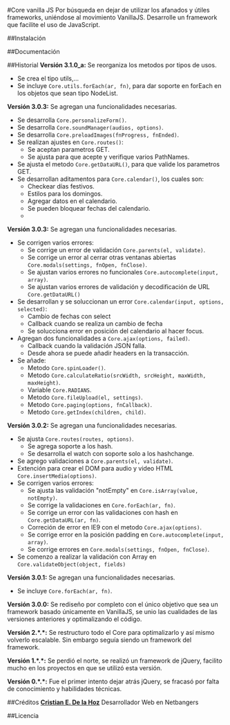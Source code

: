 #Core vanilla JS
Por búsqueda en dejar de utilizar los afanados y útiles frameworks, uniéndose al movimiento VanillaJS. Desarrolle un framework que facilite el uso de JavaScript.

##Instalación

##Documentación

##Historial
__Versión 3.1.0_a:__ Se reorganiza los metodos por tipos de usos.
-	Se crea el tipo utils,...
-	Se incluye `Core.utils.forEach(ar, fn)`, para dar soporte en forEach en los objetos que sean tipo NodeList.

__Versión 3.0.3:__ Se agregan una funcionalidades necesarias.
-	Se desarrolla `Core.personalizeForm()`.
-	Se desarrolla `Core.soundManager(audios, options)`.
-	Se desarrolla `Core.preloadImages(fnProgress, fnEnded)`.
-	Se realizan ajustes en `Core.routes()`:
	-	Se aceptan parametros GET.
	-	Se ajusta para que acepte y verifique varios PathNames.
-	Se ajusta el metodo `Core.getDataURL()`, para que valide los parametros GET.
-	Se desarrollan aditamentos para `Core.calendar()`, los cuales son:
	-	Checkear días festivos.
	-	Estilos para los domingos.
	-	Agregar datos en el calendario.
	-	Se pueden bloquear fechas del calendario.
	-	

__Versión 3.0.3:__ Se agregan una funcionalidades necesarias.
-	Se corrigen varios errores:
	-	Se corrige un error de validación `Core.parents(el, validate)`.
	-	Se corrige un error al cerrar otras ventanas abiertas `Core.modals(settings, fnOpen, fnClose)`.
	-	Se ajustan varios errores no funcionales `Core.autocomplete(input, array)`.
	-	Se ajustan varios errores de validación y decodificación de URL `Core.getDataURL()`
-	Se desarrollan y se soluccionan un error `Core.calendar(input, options, selected)`:
	-	Cambio de fechas con select
	-	Callback cuando se realiza un cambio de fecha
	-	Se solucciona error en posición del calendario al hacer focus.
-	Agregan dos funcionalidades a `Core.ajax(options, failed)`.
	-	Callback cuando la validación JSON falla.
	-	Desde ahora se puede añadir headers en la transacción.
-	Se añade:
	-	Metodo `Core.spinLoader()`.
	-	Metodo `Core.calculateRatio(srcWidth, srcHeight, maxWidth, maxHeight)`.
	-	Variable `Core.RADIANS`.
	-	Metodo `Core.fileUpload(el, settings)`.
	-	Metodo `Core.paging(options, fnCallback)`.
	-	Metodo `Core.getIndex(children, child)`.

__Versión 3.0.2:__ Se agregan una funcionalidades necesarias.
-	Se ajusta `Core.routes(routes, options)`.
	-	Se agrega soporte a los hash.
	-	Se desarrolla el watch con soporte solo a los hashchange.
-	Se agrego validaciones a `Core.parents(el, validate)`.
-	Extención para crear el DOM para audio y video HTML `Core.insertMedia(options)`.
-	Se corrigen varios errores:
	-	Se ajusta las validación "notEmpty" en `Core.isArray(value, notEmpty)`.
	-	Se corrige la validaciones en `Core.forEach(ar, fn)`.
	-	Se corrige un error con las validaciones con hash en `Core.getDataURL(ar, fn)`.
	-	Correción de error en IE9 con el metodo `Core.ajax(options)`.
	-	Se corrige error en la posición padding en `Core.autocomplete(input, array)`.
	-	Se corrige errores en `Core.modals(settings, fnOpen, fnClose)`.
-	Se comenzo a realizar la validación con Array en `Core.validateObject(object, fields)`

__Versión 3.0.1:__ Se agregan una funcionalidades necesarias.
-	Se incluye `Core.forEach(ar, fn)`.

__Versión 3.0.0:__ Se rediseño por completo con el único objetivo que sea un framework basado únicamente en VanillaJS, se unio las cualidades de las versiones anteriores y optimalizando el código.

__Versión 2.\*.\*:__ Se restructuro todo el Core para optimalizarlo y así mismo volverlo escalable. Sin embargo seguía siendo un framework del framework.

__Versión 1.\*.\*:__ Se perdió el norte, se realizó un framework de jQuery, facilito mucho en los proyectos en que se utilizó esta versión.

__Versión 0.\*.\*:__ Fue el primer intento dejar atrás jQuery, se fracasó por falta de conocimiento y habilidades técnicas.

##Créditos
__[Cristian E. De la Hoz](mailto:me@yocristian.com)__ Desarrollador Web en Netbangers

##Licencia